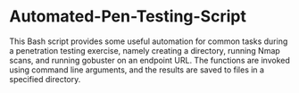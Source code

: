 # Automated-Pen-Testing-Script
This Bash script provides some useful automation for common tasks during a penetration testing exercise, namely creating a directory, running Nmap scans, and running gobuster on an endpoint URL. The functions are invoked using command line arguments, and the results are saved to files in a specified directory.
